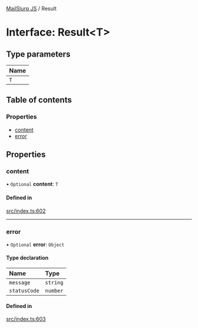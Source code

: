 [MailSlurp JS](../README.md) / Result

# Interface: Result<T\>

## Type parameters

| Name |
| :------ |
| `T` |

## Table of contents

### Properties

- [content](Result.md#content)
- [error](Result.md#error)

## Properties

### content

• `Optional` **content**: `T`

#### Defined in

[src/index.ts:602](https://github.com/mailslurp/mailslurp-client/blob/5a5ba59/src/index.ts#L602)

___

### error

• `Optional` **error**: `Object`

#### Type declaration

| Name | Type |
| :------ | :------ |
| `message` | `string` |
| `statusCode` | `number` |

#### Defined in

[src/index.ts:603](https://github.com/mailslurp/mailslurp-client/blob/5a5ba59/src/index.ts#L603)
